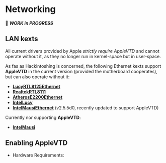 # Networking

:construction: ***WORK in PROGRESS***

## LAN kexts

All current drivers provided by Apple _strictly require AppleVTD_ and cannot operate without it, as they no longer run in kernel-space but in user-space.

As fas as Hackintoshing is concerned, the following Ethernet kexts support **AppleVTD** in the current version (provided the motherboard cooperates), but can also operate without it:

- [**LucyRTL8125Ethernet**](https://github.com/Mieze/LucyRTL8125Ethernet)
- [**RealtekRTL8111**](https://github.com/Mieze/RTL8111_driver_for_OS_X)
- [**AtherosE2200Ethernet**](https://github.com/Mieze/AtherosE2200Ethernet)
- [**IntelLucy**](https://github.com/Mieze/IntelLucy)
- [**IntelMausiEthernet**](https://github.com/Mieze/IntelMausiEthernet/releases) (v2.5.5d0, recently updated to support AppleVTD)

Currently nor supporting **AppleVTD**:

- [**IntelMausi**](https://github.com/acidanthera/IntelMausi)
  
## Enabling AppleVTD
- Hardware Requirements: 